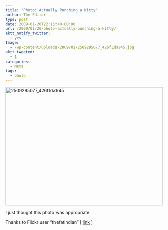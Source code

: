 ```yaml
---
title: "Photo: Actually Punching a Kitty"
author: The Editor
type: post
date: 2009-01-20T22:13:40+00:00
url: /2009/01/20/photo-actually-punching-a-kitty/
aktt_notify_twitter:
  - yes
Image:
  - /wp-content/uploads/2009/01/2509295077_426f1da945.jpg
aktt_tweeted:
  - 1
categories:
  - Meta
tags:
  - photo
---
```


<img class="aligncenter size-full wp-image-84" title="2509295077_426f1da945" src="http://punchingkitty.com/wp-content/uploads/2009/01/2509295077_426f1da945.jpg" alt="2509295077_426f1da945" width="500" height="375" srcset="http://media.punchingkitty.com/wordpress/2009/01/2509295077_426f1da945.jpg 500w, http://media.punchingkitty.com/wordpress/2009/01/2509295077_426f1da945-300x225.jpg 300w" sizes="(max-width: 500px) 100vw, 500px" />

I just thought this photo was appropriate.

Thanks to Flickr user &#8220;thefatindian&#8221; [ [link][1] ]

[1]: http://flickr.com/photos/thefatindian/2509295077/
